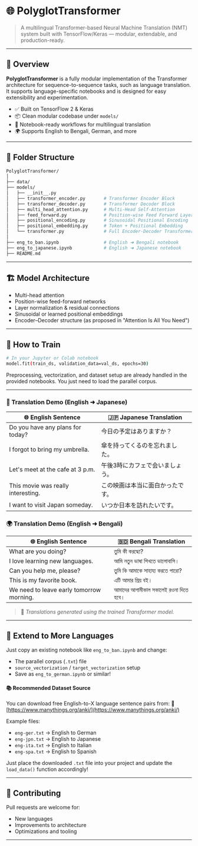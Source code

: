 # 🌐 PolyglotTransformer

> A multilingual Transformer-based Neural Machine Translation (NMT) system built with TensorFlow/Keras — modular, extendable, and production-ready.

---

## 🧠 Overview

**PolyglotTransformer** is a fully modular implementation of the Transformer architecture for sequence-to-sequence tasks, such as language translation. It supports language-specific notebooks and is designed for easy extensibility and experimentation.

- ✅ Built on TensorFlow 2 & Keras  
- 📦 Clean modular codebase under `models/`  
- 📘 Notebook-ready workflows for multilingual translation  
- 🌍 Supports English to Bengali, German, and more  

---

## 📁 Folder Structure

```bash
PolyglotTransformer/
│
├── data/
├── models/
│   ├── __init__.py
│   ├── transformer_encoder.py       # Transformer Encoder Block
│   ├── transformer_decoder.py       # Transformer Decoder Block
│   ├── multi_head_attention.py      # Multi-Head Self-Attention
│   ├── feed_forward.py              # Position-wise Feed Forward Layer
│   ├── positional_encoding.py       # Sinusoidal Positional Encoding
│   ├── positional_embedding.py      # Token + Positional Embedding
│   └── transformer.py               # Full Encoder-Decoder Transformer
│
├── eng_to_ban.ipynb                 # English ➜ Bengali notebook
├── eng_to_japanese.ipynb            # English ➜ Japanese notebook
├── README.md                        
```

---

## 🏗️ Model Architecture

- Multi-head attention
- Position-wise feed-forward networks
- Layer normalization & residual connections
- Sinusoidal or learned positional embeddings
- Encoder–Decoder structure (as proposed in "Attention Is All You Need")

---

## 🚀 How to Train

```bash
# In your Jupyter or Colab notebook
model.fit(train_ds, validation_data=val_ds, epochs=30)
```

Preprocessing, vectorization, and dataset setup are already handled in the provided notebooks. You just need to load the parallel corpus.

---

### 🗾 Translation Demo (English ➜ Japanese)

| 🌐 English Sentence                         | 🇯🇵 Japanese Translation                        |
|--------------------------------------------|-------------------------------------------------|
| Do you have any plans for today?           | 今日の予定はありますか？                       |
| I forgot to bring my umbrella.             | 傘を持ってくるのを忘れました。                  |
| Let's meet at the cafe at 3 p.m.           | 午後3時にカフェで会いましょう。                 |
| This movie was really interesting.         | この映画は本当に面白かったです。                |
| I want to visit Japan someday.             | いつか日本を訪れたいです。                      |


### 🌍 Translation Demo (English ➜ Bengali)

| 🌐 English Sentence                         | 🇧🇩 Bengali Translation                      |
|--------------------------------------------|---------------------------------------------|
| What are you doing?                        | তুমি কী করছো?                               |
| I love learning new languages.             | আমি নতুন ভাষা শিখতে ভালোবাসি।              |
| Can you help me, please?                   | তুমি কি আমাকে সাহায্য করতে পারো?           |
| This is my favorite book.                  | এটি আমার প্রিয় বই।                         |
| We need to leave early tomorrow morning.   | আমাদের আগামীকাল সকালেই রওনা দিতে হবে।     |

> 📝 *Translations generated using the trained Transformer model.*

---

## 🧩 Extend to More Languages

Just copy an existing notebook like `eng_to_ban.ipynb` and change:
- The parallel corpus (`.txt`) file
- `source_vectorization` / `target_vectorization` setup
- Save as `eng_to_german.ipynb` or similar!

#### 📚 Recommended Dataset Source

You can download free English-to-X language sentence pairs from:
🔗 [https://www.manythings.org/anki/](https://www.manythings.org/anki/)

Example files:
- `eng-ger.txt` → English to German
- `eng-jpn.txt` → English to Japanese
- `eng-ita.txt` → English to Italian
- `eng-spa.txt` → English to Spanish

Just place the downloaded `.txt` file into your project and update the `load_data()` function accordingly!

---

## 🤝 Contributing

Pull requests are welcome for:
- New languages
- Improvements to architecture
- Optimizations and tooling

---
